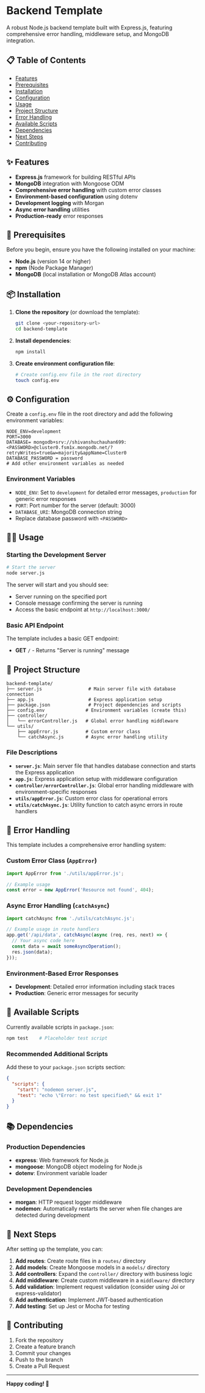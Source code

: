 # Backend Template

A robust Node.js backend template built with Express.js, featuring comprehensive error handling, middleware setup, and MongoDB integration.

## 📋 Table of Contents

- [Features](#features)
- [Prerequisites](#prerequisites)
- [Installation](#installation)
- [Configuration](#configuration)
- [Usage](#usage)
- [Project Structure](#project-structure)
- [Error Handling](#error-handling)
- [Available Scripts](#available-scripts)
- [Dependencies](#dependencies)
- [Next Steps](#next-steps)
- [Contributing](#contributing)

## <a name="features"></a>✨ Features

- **Express.js** framework for building RESTful APIs
- **MongoDB** integration with Mongoose ODM
- **Comprehensive error handling** with custom error classes
- **Environment-based configuration** using dotenv
- **Development logging** with Morgan
- **Async error handling** utilities
- **Production-ready** error responses

## <a name="prerequisites"></a>🚀 Prerequisites

Before you begin, ensure you have the following installed on your machine:

- **Node.js** (version 14 or higher)
- **npm** (Node Package Manager)
- **MongoDB** (local installation or MongoDB Atlas account)

## <a name="installation"></a>📦 Installation

1. **Clone the repository** (or download the template):
   ```bash
   git clone <your-repository-url>
   cd backend-template
   ```

2. **Install dependencies**:
   ```bash
   npm install
   ```

3. **Create environment configuration file**:
   ```bash
   # Create config.env file in the root directory
   touch config.env
   ```

## <a name="configuration"></a>⚙️ Configuration

Create a `config.env` file in the root directory and add the following environment variables:

```env
NODE_ENV=development
PORT=3000
DATABASE= mongodb+srv://shivanshuchauhan699:<PASSWORD>@cluster0.fsm1x.mongodb.net/?retryWrites=true&w=majority&appName=Cluster0
DATABASE_PASSWORD = password
# Add other environment variables as needed
```

### Environment Variables

- `NODE_ENV`: Set to `development` for detailed error messages, `production` for generic error responses
- `PORT`: Port number for the server (default: 3000)
- `DATABASE_URI`: MongoDB connection string
- Replace database password with `<PASSWORD>`

## <a name="usage"></a>🏃‍♂️ Usage

### Starting the Development Server

```bash
# Start the server
node server.js
```

The server will start and you should see:
- Server running on the specified port
- Console message confirming the server is running
- Access the basic endpoint at `http://localhost:3000/`

### Basic API Endpoint

The template includes a basic GET endpoint:
- **GET** `/` - Returns "Server is running" message

## <a name="project-structure"></a>📁 Project Structure

```
backend-template/
├── server.js                 # Main server file with database connection
├── app.js                    # Express application setup
├── package.json              # Project dependencies and scripts
├── config.env               # Environment variables (create this)
├── controller/
│   └── errorController.js   # Global error handling middleware
└── utils/
    ├── appError.js          # Custom error class
    └── catchAsync.js        # Async error handling utility
```

### File Descriptions

- **`server.js`**: Main server file that handles database connection and starts the Express application
- **`app.js`**: Express application setup with middleware configuration
- **`controller/errorController.js`**: Global error handling middleware with environment-specific responses
- **`utils/appError.js`**: Custom error class for operational errors
- **`utils/catchAsync.js`**: Utility function to catch async errors in route handlers

## <a name="error-handling"></a>🔧 Error Handling

This template includes a comprehensive error handling system:

### Custom Error Class (`AppError`)
```javascript
import AppError from './utils/appError.js';

// Example usage
const error = new AppError('Resource not found', 404);
```

### Async Error Handling (`catchAsync`)
```javascript
import catchAsync from './utils/catchAsync.js';

// Example usage in route handlers
app.get('/api/data', catchAsync(async (req, res, next) => {
  // Your async code here
  const data = await someAsyncOperation();
  res.json(data);
}));
```

### Environment-Based Error Responses

- **Development**: Detailed error information including stack traces
- **Production**: Generic error messages for security

## <a name="available-scripts"></a>📜 Available Scripts

Currently available scripts in `package.json`:

```bash
npm test    # Placeholder test script
```

### Recommended Additional Scripts

Add these to your `package.json` scripts section:

```json
{
  "scripts": {
    "start": "nodemon server.js",
    "test": "echo \"Error: no test specified\" && exit 1"
  }
}
```

## <a name="dependencies"></a>📚 Dependencies

### Production Dependencies
- **express**: Web framework for Node.js
- **mongoose**: MongoDB object modeling for Node.js
- **dotenv**: Environment variable loader

### Development Dependencies
- **morgan**: HTTP request logger middleware
- **nodemon**: Automatically restarts the server when file changes are detected during development 

## <a name="next-steps"></a>🚀 Next Steps

After setting up the template, you can:

1. **Add routes**: Create route files in a `routes/` directory
2. **Add models**: Create Mongoose models in a `models/` directory
3. **Add controllers**: Expand the `controller/` directory with business logic
4. **Add middleware**: Create custom middleware in a `middleware/` directory
5. **Add validation**: Implement request validation (consider using Joi or express-validator)
6. **Add authentication**: Implement JWT-based authentication
7. **Add testing**: Set up Jest or Mocha for testing

## <a name="contributing"></a>🤝 Contributing

1. Fork the repository
2. Create a feature branch
3. Commit your changes
4. Push to the branch
5. Create a Pull Request

---

**Happy coding! 🎉**
